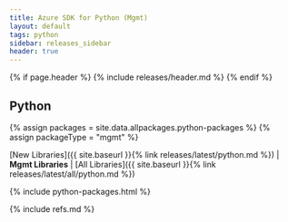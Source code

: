 ```yaml
---
title: Azure SDK for Python (Mgmt)
layout: default
tags: python
sidebar: releases_sidebar
header: true
---
```

{% if page.header %}
{% include releases/header.md %}
{% endif %}

## Python

{% assign packages = site.data.allpackages.python-packages %}
{% assign packageType = "mgmt" %}

[New Libraries]({{ site.baseurl }}{% link releases/latest/python.md %}) | **Mgmt Libraries** | [All Libraries]({{ site.baseurl }}{% link releases/latest/all/python.md %})

{% include python-packages.html %}

{% include refs.md %}

